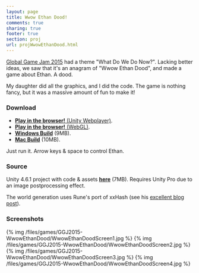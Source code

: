 ```yaml
---
layout: page
title: Wwow Ethan Dood!
comments: true
sharing: true
footer: true
section: proj
url: projWwowEthanDood.html
---
```


[Global Game Jam 2015](http://globalgamejam.org/) had a theme "What Do We Do Now?". Lacking better
ideas, we saw that it's an anagram of "Wwow Ethan Dood", and made a game about Ethan. A dood.

My daughter did all the graphics, and I did the code. The game is nothing fancy, but it was
a massive amount of fun to make it!



### Download

* [**Play in the browser!** (Unity Webplayer)](/files/games/GGJ2015-WwowEthanDood/WwowEthanDood_Web-20150125.html).
* [**Play in the browser!** (WebGL)](/files/games/GGJ2015-WwowEthanDood/WebGL-150125a/).
* [**Windows Build**](/files/games/GGJ2015-WwowEthanDood/WwowEthanDood_Win-20150125.zip) (9MB).
* [**Mac Build**](/files/games/GGJ2015-WwowEthanDood/WwowEthanDood_Mac-20150125.zip) (10MB).

Just run it. Arrow keys & space to control Ethan.



### Source

Unity 4.6.1 project with code & assets [**here**](/files/games/GGJ2015-WwowEthanDood/WwowEthanDood_Project461.zip) (7MB). Requires Unity Pro due to an image postprocessing effect.

The world generation uses Rune's port of xxHash (see his [excellent blog post](http://blog.runevision.com/2015/01/primer-on-repeatable-random-numbers.html)).


### Screenshots

{% img /files/games/GGJ2015-WwowEthanDood/WwowEthanDoodScreen1.jpg %}
{% img /files/games/GGJ2015-WwowEthanDood/WwowEthanDoodScreen2.jpg %}
{% img /files/games/GGJ2015-WwowEthanDood/WwowEthanDoodScreen3.jpg %}
{% img /files/games/GGJ2015-WwowEthanDood/WwowEthanDoodScreen4.jpg %}
